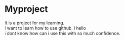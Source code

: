 # Myproject
It is a project for my learning.
<br>
I want to learn how to use github.
i hello
<br>
i dont know how can i use this with so much confidence.
